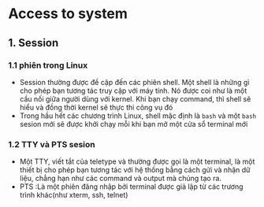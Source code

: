 # Access to system # 
## 1. Session ##
### 1.1 phiên trong Linux ###
- Session thường được đề cập đến các phiên shell. Một shell là những gì cho phép bạn tương tác truy cập với máy tính. Nó được coi như là một cầu nối giữa người dùng với kernel. Khi bạn chạy command, thì shell sẽ hiểu và đồng thời kernel sẽ thực thi công vụ đó
- Trong hầu hết các chương trình Linux, shell mặc định là `bash` và một `bash` sesion mới sẽ được khởi chạy mỗi khi bạn mở một cửa sổ terminal mới 

### 1.2 TTY và PTS sesion ###
- Một TTY, viết tắt của teletype và thường được gọi là một terminal, là một thiết bị cho phép bạn tương tác với hệ thống bằng cách gửi và nhận dữ liệu, chẳng hạn như các command và output mà chúng tạo ra.
- PTS :Là một phiên đăng nhập bởi terminal được giả lập từ các trương trình khác(như xterm, ssh, telnet) 